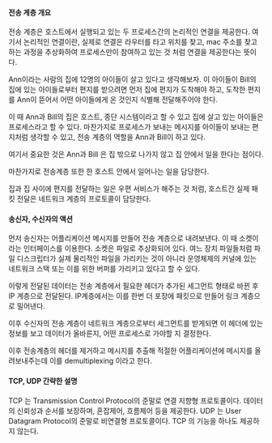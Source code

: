 
#### 전송 계층 개요

전송 계층은 호스트에서 실행되고 있는 두 프로세스간의 논리적인 연결을 제공한다.
여기서 논리적인 연결이란, 실제로 연결은 라우터를 타고 위치를 찾고, mac 주소를 찾고 하는 과정을 추상화하여 프로세스만이 참여하고 있는 것 처럼 연결을 제공한다는 뜻이다.

Ann이라는 사람의 집에 12명의 아이들이 살고 있다고 생각해보자.
이 아이들이 Bill의 집에 있는 아이들로부터 편지를 받으려면 먼저 집에 편지가 도착해야 하고, 도착한 편지를 Ann이 뜯어서 어떤 아이들에게 온 것인지 식별해 전달해주어야 한다.

이 때 Ann과 Bill의 집은 호스트, 종단 시스템이라고 할 수 있고 집에 살고 있는 아이들은 프로세스라고 할 수 있다.
마찬가지로 프로세스가 보내는 메시지를 아이들이 보내는 편지처럼 생각할 수 있고, 전송 계층의 역할을 Ann과 Bill이 하고 있다.

여기서 중요한 것은 Ann과 Bill 은 집 밖으로 나가지 않고 집 안에서 일을 한다는 점이다.

마찬가지로 전송계층 또한 한 호스트 안에서 일어나는 일을 담당한다.

집과 집 사이에 편지를 전달하는 일은 우편 서비스가 해주는 것 처럼, 호스트간 실제 패킷 전달은 네트워크 계층의 프로토콜이 담당한다.

#### 송신자, 수신자의 액션

먼저 송신자는 어플리케이션 메시지를 만들어 전송 계층으로 내려보낸다.
이 때 소켓이라는 인터페이스를 이용한다.
소켓은 파일로 추상화되어 있다. 여느 장치 파일들처럼 파일 디스크립터가 실제 물리적인 파일을 가리키는 것이 아니라 운영체제의 커널에 있는 네트워크 스택 또는 이를 위한 버퍼를 가리키고 있다고 할 수 있다.

이렇게 전달된 데이터는 전송 계층에서 필요한 헤더가 추가된 세그먼트 형태로 바뀐 후 IP 계층으로 전달된다. 
IP계층에서는 이를 한번 더 포장에 패킷으로 만들어 링크 계층으로 밀어낸다.

이후 수신자의 전송 계층이 네트워크 계층으로부터 세그먼트를 받게되면 이 헤더에 있는 정보를 보고 데이터가 올바른지, 어떤 프로세스로 가야할 지 결정한다.

이후 전송계층의 헤더를 제거하고 메시지를 추출해 적절한 어플리케이션에 메시지를 올려보내주는데 이를 demultiplexing 이라고 한다.

#### TCP, UDP 간략한 설명
TCP 는 Transmission Control Protocol의 준말로 연결 지향형 프로토콜이다.
데이터의 신뢰성과 순서를 보장하며, 혼잡제어, 흐름제어 등을 제공한다.
UDP 는 User Datagram Protocol의 준말로 비연결형 프로토콜이다.
TCP 의 기능을 하나도 제공하지 않는다.




